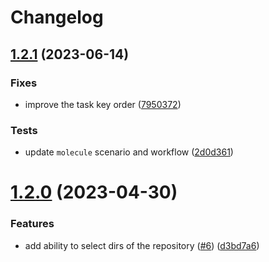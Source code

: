 # Changelog

## [1.2.1](https://github.com/antmelekhin/ansible-role-microsoft-repository/compare/v1.2.0...1.2.1) (2023-06-14)


### Fixes

* improve the task key order ([7950372](https://github.com/antmelekhin/ansible-role-microsoft-repository/commit/79503723f9d59f26c5eb5e8d1769c2432ce10f42))


### Tests

* update `molecule` scenario and workflow ([2d0d361](https://github.com/antmelekhin/ansible-role-microsoft-repository/commit/2d0d3613092305b2af21bb98a999caa58f13a7a9))

# [1.2.0](https://github.com/antmelekhin/ansible-role-microsoft-repository/compare/v1.1.1...v1.2.0) (2023-04-30)


### Features

* add ability to select dirs of the repository ([#6](https://github.com/antmelekhin/ansible-role-microsoft-repository/issues/6)) ([d3bd7a6](https://github.com/antmelekhin/ansible-role-microsoft-repository/commit/d3bd7a6d5d8156bd14a0be97d04e72f8f7bdb9b2))
